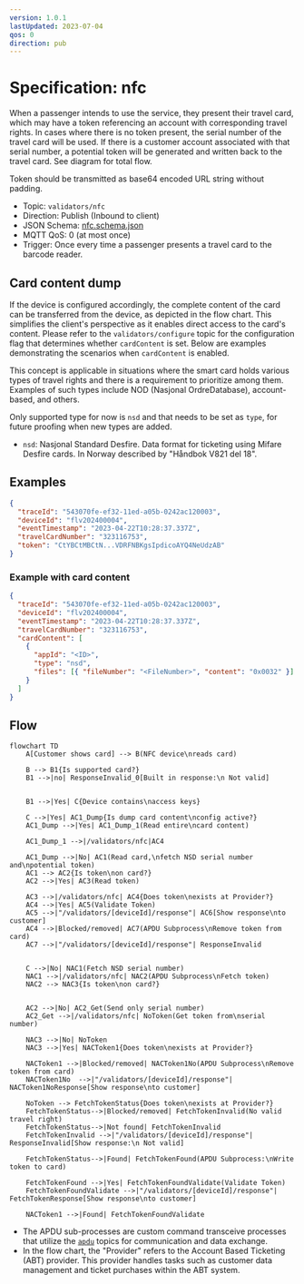 ```yaml
---
version: 1.0.1
lastUpdated: 2023-07-04
qos: 0
direction: pub
---
```


# Specification: nfc

When a passenger intends to use the service, they present their travel card,
which may have a token referencing an account with corresponding travel rights.
In cases where there is no token present, the serial number of the travel card
will be used. If there is a customer account associated with that serial number,
a potential token will be generated and written back to the travel card. See
diagram for total flow.

Token should be transmitted as base64 encoded URL string without padding.

- Topic: `validators/nfc`
- Direction: Publish (Inbound to client)
- JSON Schema: [nfc.schema.json](./nfc.schema.json.json)
- MQTT QoS: 0 (at most once)
- Trigger: Once every time a passenger presents a travel card to the barcode
  reader.

## Card content dump

If the device is configured accordingly, the complete content of the card can be
transferred from the device, as depicted in the flow chart. This simplifies the
client's perspective as it enables direct access to the card's content. Please
refer to the `validators/configure` topic for the configuration flag that
determines whether `cardContent` is set. Below are examples demonstrating the
scenarios when `cardContent` is enabled.

This concept is applicable in situations where the smart card holds various
types of travel rights and there is a requirement to prioritize among them.
Examples of such types include NOD (Nasjonal OrdreDatabase), account-based, and
others.

Only supported type for now is `nsd` and that needs to be set as `type`, for
future proofing when new types are added.

- `nsd`: Nasjonal Standard Desfire. Data format for ticketing using Mifare Desfire cards. In Norway described by "Håndbok V821 del 18".

## Examples

```json
{
  "traceId": "543070fe-ef32-11ed-a05b-0242ac120003",
  "deviceId": "flv202400004",
  "eventTimestamp": "2023-04-22T10:28:37.337Z",
  "travelCardNumber": "323116753",
  "token": "CtYBCtMBCtN...VDRFNBKgsIpdicoAYQ4NeUdzAB"
}
```

### Example with card content

```json
{
  "traceId": "543070fe-ef32-11ed-a05b-0242ac120003",
  "deviceId": "flv202400004",
  "eventTimestamp": "2023-04-22T10:28:37.337Z",
  "travelCardNumber": "323116753",
  "cardContent": [
    {
      "appId": "<ID>",
      "type": "nsd",
      "files": [{ "fileNumber": "<FileNumber>", "content": "0x0032" }]
    }
  ]
}
```

## Flow

```mermaid
flowchart TD
    A[Customer shows card] --> B(NFC device\nreads card)

    B --> B1{Is supported card?}
    B1 -->|no| ResponseInvalid_0[Built in response:\n Not valid]


    B1 -->|Yes| C{Device contains\naccess keys}

    C -->|Yes| AC1_Dump{Is dump card content\nconfig active?}
    AC1_Dump -->|Yes| AC1_Dump_1(Read entire\ncard content)

    AC1_Dump_1 -->|/validators/nfc|AC4

    AC1_Dump -->|No| AC1(Read card,\nfetch NSD serial number and\npotential token)
    AC1 --> AC2{Is token\non card?}
    AC2 -->|Yes| AC3(Read token)

    AC3 -->|/validators/nfc| AC4{Does token\nexists at Provider?}
    AC4 -->|Yes| AC5(Validate Token)
    AC5 -->|"/validators/[deviceId]/response"| AC6[Show response\nto customer]
    AC4 -->|Blocked/removed| AC7(APDU Subprocess\nRemove token from card)
    AC7 -->|"/validators/[deviceId]/response"| ResponseInvalid


    C -->|No| NAC1(Fetch NSD serial number)
    NAC1 -->|/validators/nfc| NAC2(APDU Subprocess\nFetch token)
    NAC2 --> NAC3{Is token\non card?}


    AC2 -->|No| AC2_Get(Send only serial number)
    AC2_Get -->|/validators/nfc| NoToken(Get token from\nserial number)

    NAC3 -->|No| NoToken
    NAC3 -->|Yes| NACToken1{Does token\nexists at Provider?}

    NACToken1 -->|Blocked/removed| NACToken1No(APDU Subprocess\nRemove token from card)
    NACToken1No  -->|"/validators/[deviceId]/response"| NACToken1NoResponse[Show response\nto customer]

    NoToken --> FetchTokenStatus{Does token\nexists at Provider?}
    FetchTokenStatus-->|Blocked/removed| FetchTokenInvalid(No valid travel right)
    FetchTokenStatus-->|Not found| FetchTokenInvalid
    FetchTokenInvalid -->|"/validators/[deviceId]/response"| ResponseInvalid[Show response:\n Not valid]

    FetchTokenStatus-->|Found| FetchTokenFound(APDU Subprocess:\nWrite token to card)

    FetchTokenFound -->|Yes| FetchTokenFoundValidate(Validate Token)
    FetchTokenFoundValidate -->|"/validators/[deviceId]/response"| FetchTokenResponse[Show response\nto customer]

    NACToken1 -->|Found| FetchTokenFoundValidate

```

- The APDU sub-processes are custom command transceive processes that utilize
  the [`apdu`](./apdu/) topics for communication and data exchange.
- In the flow chart, the "Provider" refers to the Account Based Ticketing (ABT)
  provider. This provider handles tasks such as customer data management and
  ticket purchases within the ABT system.
